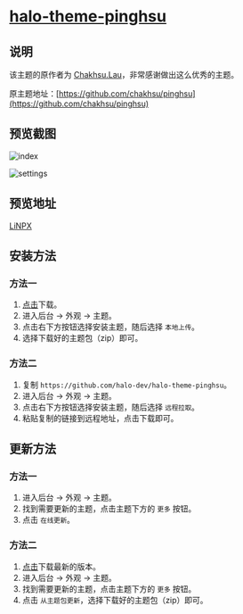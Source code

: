 <h1><a href="https://github.com/halo-dev" target="_blank">halo-theme-pinghsu</a></h1>

## 说明

该主题的原作者为 [Chakhsu.Lau](https://www.linpx.com)，非常感谢做出这么优秀的主题。

原主题地址：[https://github.com/chakhsu/pinghsu](https://github.com/chakhsu/pinghsu)

## 预览截图

![index](https://i.loli.net/2019/05/29/5ced6f2c7483923398.png)

![settings](https://i.loli.net/2019/05/29/5ced6f2c80e2066655.png)

## 预览地址

[LiNPX](https://www.linpx.com/)

## 安装方法

### 方法一

1. [点击](https://github.com/halo-dev/halo-theme-pinghsu/archive/master.zip)下载。
2. 进入后台 -> 外观 -> 主题。
3. 点击右下方按钮选择安装主题，随后选择 `本地上传`。
4. 选择下载好的主题包（zip）即可。

### 方法二

1. 复制 `https://github.com/halo-dev/halo-theme-pinghsu`。
2. 进入后台 -> 外观 -> 主题。
3. 点击右下方按钮选择安装主题，随后选择 `远程拉取`。
4. 粘贴复制的链接到远程地址，点击下载即可。

## 更新方法

### 方法一

1. 进入后台 -> 外观 -> 主题。
2. 找到需要更新的主题，点击主题下方的 `更多` 按钮。
3. 点击 `在线更新`。

### 方法二

1. [点击](https://github.com/halo-dev/halo-theme-pinghsu/archive/master.zip)下载最新的版本。
2. 进入后台 -> 外观 -> 主题。
3. 找到需要更新的主题，点击主题下方的 `更多` 按钮。
4. 点击 `从主题包更新`，选择下载好的主题包（zip）即可。


